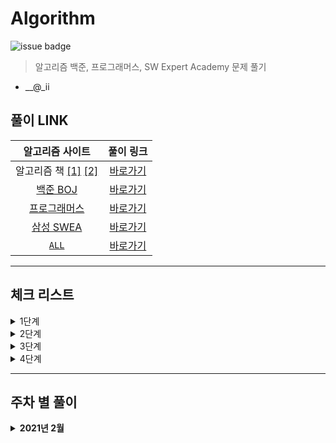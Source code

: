 # Algorithm

![issue badge](https://img.shields.io/badge/Python-3.7.6-blue) 

> 알고리즘 백준, 프로그래머스, SW Expert Academy 문제 풀기

- __@_ii

## 풀이 LINK
|알고리즘 사이트|풀이 링크|
|:---:|:---:|
|알고리즘 책 [[1]](https://book.naver.com/bookdb/book_detail.nhn?bid=16406247) [[2]](https://book.naver.com/bookdb/book_detail.nhn?bid=16439154)|[바로가기](https://github.com/seu0313/Algorithm/tree/master/Test)|
|[백준 BOJ](https://www.acmicpc.net)|[바로가기](https://github.com/seu0313/Algorithm/tree/master/BOJ)|
|[프로그래머스](https://programmers.co.kr/learn/challenges)|[바로가기](https://github.com/seu0313/Algorithm/tree/master/Programmers)|
|[삼성 SWEA](https://swexpertacademy.com/main/main.do)|[바로가기](https://github.com/seu0313/Algorithm/tree/master/SWEA)|
|[`ALL`]()|[바로가기](https://github.com/seu0313/Algorithm/tree/master/ALL)|

<hr/>

## 체크 리스트

<details>
    <summary>1단계</summary>

- [ ] [배열 (Array)](https://github.com/seu0313/Algorithm/blob/master/ALL/Check/Level%201/Array.md)

- [ ] [연결 리스트 (Linked List)](https://github.com/seu0313/Algorithm/blob/master/ALL/Check/Level%201/)

- [ ] [스택, 큐, 덱 (Stack / Queue / Deque)](https://github.com/seu0313/Algorithm/blob/master/ALL/Check/Level%201/)

- [ ] [BFS / DFS](https://github.com/seu0313/Algorithm/blob/master/ALL/Check/Level%201/)

- [ ] [재귀 (Recursive)](https://github.com/seu0313/Algorithm/blob/master/ALL/Check/Level%201/)

- [ ] [백트래킹 (Backtracking)](https://github.com/seu0313/Algorithm/blob/master/ALL/Check/Level%201/)

- [ ] [시뮬레이션 (Simulation)](https://github.com/seu0313/Algorithm/blob/master/ALL/Check/Level%201/)

- [ ] [동적 계획법 (Dynamic Programming: DP)](https://github.com/seu0313/Algorithm/blob/master/ALL/Check/Level%201/)

- [ ] [그리디 (Greedy)](https://github.com/seu0313/Algorithm/blob/master/ALL/Check/Level%201/)

</details>

<details>
    <summary>2단계</summary>

- [ ] [다익스트라](https://github.com/seu0313/Algorithm/tree/master/ALL/Check/)

- [ ] [이분 탐색](https://github.com/seu0313/Algorithm/tree/master/ALL/Check/)

- [ ] [Parametric Search](https://github.com/seu0313/Algorithm/tree/master/ALL/Check/)

- [ ] [이진 검색 트리](https://github.com/seu0313/Algorithm/tree/master/ALL/Check/)

- [ ] [해시 (Hash)](https://github.com/seu0313/Algorithm/tree/master/ALL/Check/)

- [ ] [0-1 BFS](https://github.com/seu0313/Algorithm/tree/master/ALL/Check/)

- [ ] [Prefix Sum](https://github.com/seu0313/Algorithm/tree/master/ALL/Check/)

- [ ] [힙 (Heap)](https://github.com/seu0313/Algorithm/tree/master/ALL/Check/)

- [ ] [투 포인트](https://github.com/seu0313/Algorithm/tree/master/ALL/Check/)

- [ ] [기초 수학](https://github.com/seu0313/Algorithm/tree/master/ALL/Check/)

- [ ] [트라이](https://github.com/seu0313/Algorithm/tree/master/ALL/Check/)

- [ ] [위상 정렬](https://github.com/seu0313/Algorithm/tree/master/ALL/Check/)

- [ ] [플로이드](https://github.com/seu0313/Algorithm/tree/master/ALL/Check/)

- [ ] [Meet in the Middle](https://github.com/seu0313/Algorithm/tree/master/ALL/Check/)

- [ ] [최소 신장 트리](https://github.com/seu0313/Algorithm/tree/master/ALL/Check/)

- [ ] [Union Find](https://github.com/seu0313/Algorithm/tree/master/ALL/Check/)

- [ ] [Tree DP](https://github.com/seu0313/Algorithm/tree/master/ALL/Check/)

</details>

<details>
    <summary>3단계</summary>

- [ ] [LCA](https://github.com/seu0313/Algorithm/tree/master/ALL/Check/)

- [ ] [단절점, 단절선](https://github.com/seu0313/Algorithm/tree/master/ALL/Check/)

- [ ] [Bitmask DP](https://github.com/seu0313/Algorithm/tree/master/ALL/Check/)

- [ ] [KMP](https://github.com/seu0313/Algorithm/tree/master/ALL/Check/)

- [ ] [기초 기하](https://github.com/seu0313/Algorithm/tree/master/ALL/Check/)

- [ ] [Monotone Stack](https://github.com/seu0313/Algorithm/tree/master/ALL/Check/)

- [ ] [이분 매칭](https://github.com/seu0313/Algorithm/tree/master/ALL/Check/)

- [ ] [SCC](https://github.com/seu0313/Algorithm/tree/master/ALL/Check/)

- [ ] [2-SAT](https://github.com/seu0313/Algorithm/tree/master/ALL/Check/)

- [ ] [벨만 포드](https://github.com/seu0313/Algorithm/tree/master/ALL/Check/)

</details>

<details>
    <summary>4단계</summary>

- [ ] [라빈 카프](https://github.com/seu0313/Algorithm/tree/master/ALL/Check/)

- [ ] [정수론](https://github.com/seu0313/Algorithm/tree/master/ALL/Check/)

- [ ] [Segment Tree](https://github.com/seu0313/Algorithm/tree/master/ALL/Check/)

- [ ] [DP 최적화](https://github.com/seu0313/Algorithm/tree/master/ALL/Check/)

- [ ] [아호 코라식](https://github.com/seu0313/Algorithm/tree/master/ALL/Check/)

- [ ] [HLD](https://github.com/seu0313/Algorithm/tree/master/ALL/Check/)

- [ ] [Centroid](https://github.com/seu0313/Algorithm/tree/master/ALL/Check/)

- [ ] [Sqrt Decomposition](https://github.com/seu0313/Algorithm/tree/master/ALL/Check/)

- [ ] [Hungarian](https://github.com/seu0313/Algorithm/tree/master/ALL/Check/)

- [ ] [...](https://github.com/seu0313/Algorithm/tree/master/ALL/Check/)

</details>

<hr/>

## 주차 별 풀이
<details>
    <summary><b>2021년 2월</b></summary>

### 1주차
* []()
* []()
* []()
* []()


<hr/>

`양식`
### 주차
* []()
* []()
* []()
* []()

</details>